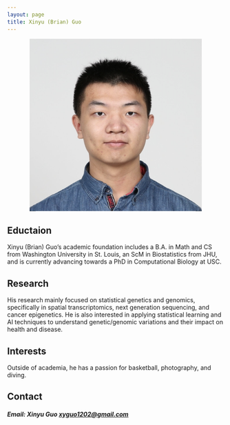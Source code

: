 ```yaml
---
layout: page
title: Xinyu (Brian) Guo
---
```



<p style="text-align:center;">
 <img src="XG.png" width="400" height="400" class = "center"> 
</p>

## Eductaion
Xinyu (Brian) Guo’s academic foundation includes a B.A. in Math and CS from Washington University in St. Louis, an ScM in Biostatistics from JHU, and is currently advancing towards a PhD in Computational Biology at USC.

## Research
His research mainly focused on statistical genetics and genomics, specifically in spatial transcriptomics, next generation sequencing, and cancer epigenetics. He is also interested in applying statistical learning and AI techniques to understand genetic/genomic variations and their impact on health and disease.

## Interests
Outside of academia, he has a passion for basketball, photography, and diving.

## Contact

##### Email: Xinyu Guo <xyguo1202@gmail.com>

